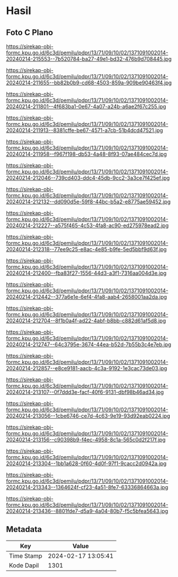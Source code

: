 # Hasil

## Foto C Plano

https://sirekap-obj-formc.kpu.go.id/6c3d/pemilu/pdpr/13/71/09/10/02/1371091002014-20240214-215553--7b520784-ba27-49e1-bd32-476b9d708445.jpg

https://sirekap-obj-formc.kpu.go.id/6c3d/pemilu/pdpr/13/71/09/10/02/1371091002014-20240214-211655--bb82b0b9-cd68-4503-859a-909be90463f4.jpg

https://sirekap-obj-formc.kpu.go.id/6c3d/pemilu/pdpr/13/71/09/10/02/1371091002014-20240214-211801--4f683ba1-0e67-4a07-a24b-a6ae2f67c255.jpg

https://sirekap-obj-formc.kpu.go.id/6c3d/pemilu/pdpr/13/71/09/10/02/1371091002014-20240214-211913--8381cffe-be67-4571-a7cb-51b4dcd47521.jpg

https://sirekap-obj-formc.kpu.go.id/6c3d/pemilu/pdpr/13/71/09/10/02/1371091002014-20240214-211958--f967f198-db53-4a48-8f93-07ae484cec7d.jpg

https://sirekap-obj-formc.kpu.go.id/6c3d/pemilu/pdpr/13/71/09/10/02/1371091002014-20240214-212046--739cd403-ddc4-45db-9cc2-3a3ce7f425ef.jpg

https://sirekap-obj-formc.kpu.go.id/6c3d/pemilu/pdpr/13/71/09/10/02/1371091002014-20240214-212132--dd090d5e-59f8-44bc-b5a2-e8775ae59452.jpg

https://sirekap-obj-formc.kpu.go.id/6c3d/pemilu/pdpr/13/71/09/10/02/1371091002014-20240214-212227--a575f465-4c53-4fa8-ac90-ed275978ead2.jpg

https://sirekap-obj-formc.kpu.go.id/6c3d/pemilu/pdpr/13/71/09/10/02/1371091002014-20240214-212318--77ee9c25-e8ac-4e85-b9fe-5ed5bbf9d63f.jpg

https://sirekap-obj-formc.kpu.go.id/6c3d/pemilu/pdpr/13/71/09/10/02/1371091002014-20240214-212400--fba83f27-1556-44d3-a3f1-7316aa004d3e.jpg

https://sirekap-obj-formc.kpu.go.id/6c3d/pemilu/pdpr/13/71/09/10/02/1371091002014-20240214-212442--377a6e1e-6ef4-4fa8-aab4-2658001aa2da.jpg

https://sirekap-obj-formc.kpu.go.id/6c3d/pemilu/pdpr/13/71/09/10/02/1371091002014-20240214-212704--8f1b0a4f-ad22-4abf-b8bb-c882d61af5d8.jpg

https://sirekap-obj-formc.kpu.go.id/6c3d/pemilu/pdpr/13/71/09/10/02/1371091002014-20240214-212747--64c3795e-3674-44ea-b52d-7b55b3c4e7eb.jpg

https://sirekap-obj-formc.kpu.go.id/6c3d/pemilu/pdpr/13/71/09/10/02/1371091002014-20240214-212857--e8ce9181-aacb-4c3a-9192-1e3cac73de03.jpg

https://sirekap-obj-formc.kpu.go.id/6c3d/pemilu/pdpr/13/71/09/10/02/1371091002014-20240214-213107--0f7ddd3e-facf-40f6-9131-dbf98b46ad34.jpg

https://sirekap-obj-formc.kpu.go.id/6c3d/pemilu/pdpr/13/71/09/10/02/1371091002014-20240214-213056--1cbe6746-ce7d-4c63-9e19-93d92eab0224.jpg

https://sirekap-obj-formc.kpu.go.id/6c3d/pemilu/pdpr/13/71/09/10/02/1371091002014-20240214-213156--c90398b9-f4ec-4958-8c1a-565c0d2f217f.jpg

https://sirekap-obj-formc.kpu.go.id/6c3d/pemilu/pdpr/13/71/09/10/02/1371091002014-20240214-213304--1bb1a628-0f60-4d0f-97f1-9cacc2d0942a.jpg

https://sirekap-obj-formc.kpu.go.id/6c3d/pemilu/pdpr/13/71/09/10/02/1371091002014-20240214-213343--1364624f-cf23-4a51-8fe7-63336864663a.jpg

https://sirekap-obj-formc.kpu.go.id/6c3d/pemilu/pdpr/13/71/09/10/02/1371091002014-20240214-213436--8801fde7-d5a9-4a04-80b7-f5c5bfea5643.jpg


## Metadata

| Key        | Value               |
| ---------- | ------------------- |
| Time Stamp | 2024-02-17 13:05:41 |
| Kode Dapil | 1301                |



